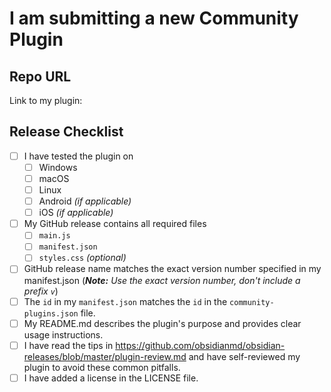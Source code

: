# I am submitting a new Community Plugin

## Repo URL

<!--- Paste a link to your repo here for easy access -->
Link to my plugin:

## Release Checklist
- [ ] I have tested the plugin on
  - [ ]  Windows
  - [ ]  macOS
  - [ ]  Linux
  - [ ]  Android _(if applicable)_
  - [ ]  iOS _(if applicable)_
- [ ] My GitHub release contains all required files
  - [ ] `main.js`
  - [ ] `manifest.json`
  - [ ] `styles.css` _(optional)_
- [ ] GitHub release name matches the exact version number specified in my manifest.json (_**Note:** Use the exact version number, don't include a prefix `v`_)
- [ ] The `id` in my `manifest.json` matches the `id` in the `community-plugins.json` file.
- [ ] My README.md describes the plugin's purpose and provides clear usage instructions.
- [ ] I have read the tips in https://github.com/obsidianmd/obsidian-releases/blob/master/plugin-review.md and have self-reviewed my plugin to avoid these common pitfalls.
- [ ] I have added a license in the LICENSE file.
